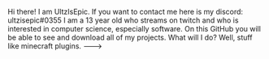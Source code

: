 Hi there! I am UltzIsEpic.
If you want to contact me here is my discord: ultzisepic#0355
I am a 13 year old who streams on twitch and who is interested in computer science, especially software.
On this GitHub you will be able to see and download all of my projects.
What will I do? Well, stuff like minecraft plugins.
--->

